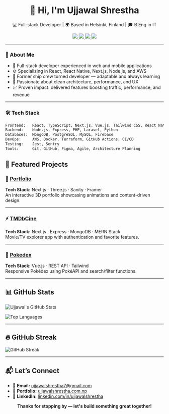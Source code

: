 <h1 align="center">👋 Hi, I'm Ujjawal Shrestha</h1>

<p align="center">
  💻 Full-stack Developer | 🌍 Based in Helsinki, Finland | 🎓 B.Eng in IT
</p>

<p align="center">
  <a href="mailto:ujjawalshrestha7@gmail.com">
    <img src="https://img.shields.io/badge/Email-ujjawalshrestha7@gmail.com-red?style=flat-square&logo=gmail" />
  </a>
  <a href="https://github.com/ujstha">
    <img src="https://img.shields.io/github/followers/ujstha?label=Follow&style=social" />
  </a>
  <a href="https://linkedin.com/in/ujjawalshrestha">
    <img src="https://img.shields.io/badge/LinkedIn-ujjawalshrestha-blue?style=flat-square&logo=linkedin" />
  </a>
  <a href="https://ujjawalshrestha.com.np">
    <img src="https://img.shields.io/badge/Portfolio-ujjawalshrestha.com.np-0f172a?style=flat-square&logo=vercel&logoColor=white" />
  </a>
</p>

---

### 🌟 About Me

- 💼 Full-stack developer experienced in web and mobile applications
- ⚙️ Specializing in React, React Native, Next.js, Node.js, and AWS
- 🚢 Former ship crew turned developer — adaptable and always learning
- 🚀 Passionate about clean architecture, performance, and UX
- 📈 Proven impact: delivered features boosting traffic, performance, and revenue

---

### 🛠️ Tech Stack

```bash
Frontend:   React, TypeScript, Next.js, Vue.js, Tailwind CSS, React Native
Backend:    Node.js, Express, PHP, Laravel, Python
Databases:  MongoDB, PostgreSQL, MySQL, Firebase
DevOps:     AWS, Docker, Terraform, GitHub Actions, CI/CD
Testing:    Jest, Sentry
Tools:      Git, GitHub, Figma, Agile, Architecture Planning
```

## 🚀 Featured Projects

### 🎨 [Portfolio](https://ujjawalshrestha.com.np)  
**Tech Stack:** Next.js · Three.js · Sanity · Framer  
An interactive 3D portfolio showcasing animations and content-driven design.

---

### ⚡ [TMDbCine](https://tmdb-cine.netlify.app)  
**Tech Stack:** Next.js · Express · MongoDB · MERN Stack  
Movie/TV explorer app with authentication and favorite features.

---

### 🧪 [Pokedex](https://pokedex-ichooseyou.vercel.app)  
**Tech Stack:** Vue.js · REST API · Tailwind  
Responsive Pokédex using PokéAPI and search/filter functions.

---

## 📊 GitHub Stats

![Ujjawal's GitHub Stats](https://github-readme-stats.vercel.app/api?username=ujstha&show_icons=true&theme=tokyonight&count_private=true&hide_title=true&include_all_commits=true)

![Top Languages](https://github-readme-stats.vercel.app/api/top-langs/?username=ujstha&layout=compact&theme=tokyonight&langs_count=8)

---

## 🔥 GitHub Streak

![GitHub Streak](https://streak-stats.demolab.com/?user=ujstha&theme=tokyonight&date_format=M%20j%5B%2C%20Y%5D)


---

## 📬 Let’s Connect

- 📧 **Email:** [ujjawalshrestha7@gmail.com](mailto:ujjawalshrestha7@gmail.com)  
- 🔗 **Portfolio:** [ujjawalshrestha.com.np](https://ujjawalshrestha.com.np)  
- 💼 **LinkedIn:** [linkedin.com/in/ujjawalshrestha](https://linkedin.com/in/ujjawalshrestha)

<p align="center">
  <b>Thanks for stopping by — let's build something great together!</b>
</p>
